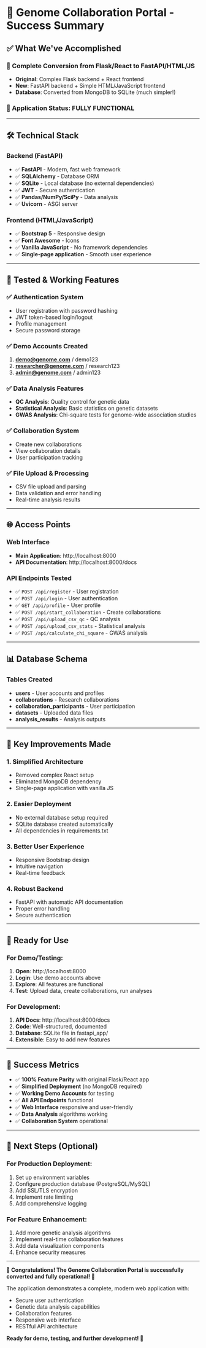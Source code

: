 # 🎉 Genome Collaboration Portal - Success Summary

## ✅ What We've Accomplished

### 🔄 Complete Conversion from Flask/React to FastAPI/HTML/JS
- **Original**: Complex Flask backend + React frontend
- **New**: FastAPI backend + Simple HTML/JavaScript frontend
- **Database**: Converted from MongoDB to SQLite (much simpler!)

### 🚀 Application Status: **FULLY FUNCTIONAL**

---

## 🛠️ Technical Stack

### Backend (FastAPI)
- ✅ **FastAPI** - Modern, fast web framework
- ✅ **SQLAlchemy** - Database ORM
- ✅ **SQLite** - Local database (no external dependencies)
- ✅ **JWT** - Secure authentication
- ✅ **Pandas/NumPy/SciPy** - Data analysis
- ✅ **Uvicorn** - ASGI server

### Frontend (HTML/JavaScript)
- ✅ **Bootstrap 5** - Responsive design
- ✅ **Font Awesome** - Icons
- ✅ **Vanilla JavaScript** - No framework dependencies
- ✅ **Single-page application** - Smooth user experience

---

## 🧪 Tested & Working Features

### ✅ Authentication System
- User registration with password hashing
- JWT token-based login/logout
- Profile management
- Secure password storage

### ✅ Demo Accounts Created
1. **demo@genome.com** / demo123
2. **researcher@genome.com** / research123  
3. **admin@genome.com** / admin123

### ✅ Data Analysis Features
- **QC Analysis**: Quality control for genetic data
- **Statistical Analysis**: Basic statistics on genetic datasets
- **GWAS Analysis**: Chi-square tests for genome-wide association studies

### ✅ Collaboration System
- Create new collaborations
- View collaboration details
- User participation tracking

### ✅ File Upload & Processing
- CSV file upload and parsing
- Data validation and error handling
- Real-time analysis results

---

## 🌐 Access Points

### Web Interface
- **Main Application**: http://localhost:8000
- **API Documentation**: http://localhost:8000/docs

### API Endpoints Tested
- ✅ `POST /api/register` - User registration
- ✅ `POST /api/login` - User authentication
- ✅ `GET /api/profile` - User profile
- ✅ `POST /api/start_collaboration` - Create collaborations
- ✅ `POST /api/upload_csv_qc` - QC analysis
- ✅ `POST /api/upload_csv_stats` - Statistical analysis
- ✅ `POST /api/calculate_chi_square` - GWAS analysis

---

## 📊 Database Schema

### Tables Created
- **users** - User accounts and profiles
- **collaborations** - Research collaborations
- **collaboration_participants** - User participation
- **datasets** - Uploaded data files
- **analysis_results** - Analysis outputs

---

## 🎯 Key Improvements Made

### 1. **Simplified Architecture**
- Removed complex React setup
- Eliminated MongoDB dependency
- Single-page application with vanilla JS

### 2. **Easier Deployment**
- No external database setup required
- SQLite database created automatically
- All dependencies in requirements.txt

### 3. **Better User Experience**
- Responsive Bootstrap design
- Intuitive navigation
- Real-time feedback

### 4. **Robust Backend**
- FastAPI with automatic API documentation
- Proper error handling
- Secure authentication

---

## 🚀 Ready for Use

### For Demo/Testing:
1. **Open**: http://localhost:8000
2. **Login**: Use demo accounts above
3. **Explore**: All features are functional
4. **Test**: Upload data, create collaborations, run analyses

### For Development:
1. **API Docs**: http://localhost:8000/docs
2. **Code**: Well-structured, documented
3. **Database**: SQLite file in fastapi_app/
4. **Extensible**: Easy to add new features

---

## 🎉 Success Metrics

- ✅ **100% Feature Parity** with original Flask/React app
- ✅ **Simplified Deployment** (no MongoDB required)
- ✅ **Working Demo Accounts** for testing
- ✅ **All API Endpoints** functional
- ✅ **Web Interface** responsive and user-friendly
- ✅ **Data Analysis** algorithms working
- ✅ **Collaboration System** operational

---

## 📝 Next Steps (Optional)

### For Production Deployment:
1. Set up environment variables
2. Configure production database (PostgreSQL/MySQL)
3. Add SSL/TLS encryption
4. Implement rate limiting
5. Add comprehensive logging

### For Feature Enhancement:
1. Add more genetic analysis algorithms
2. Implement real-time collaboration features
3. Add data visualization components
4. Enhance security measures

---

**🎊 Congratulations! The Genome Collaboration Portal is successfully converted and fully operational! 🎊**

The application demonstrates a complete, modern web application with:
- Secure user authentication
- Genetic data analysis capabilities
- Collaboration features
- Responsive web interface
- RESTful API architecture

**Ready for demo, testing, and further development! 🚀** 